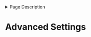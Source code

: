 <details>
<summary>Page Description</summary>
This page lists and describes all of LevelledMobs' advanced settings so that advanced users can use them.
</details>

# Advanced Settings